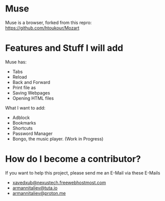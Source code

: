 # Muse
Muse is a browser, forked from this repro: https://github.com/htoukour/Mozart

# Features and Stuff I will add

Muse has:

* Tabs
* Reload
* Back and Forward
* Print file as
* Saving Webpages
* Opening HTML files

What I want to add:

* Adblock
* Bookmarks
* Shortcuts
* Password Manager
* Bongo, the music player. (Work in Progress)

# How do I become a contributor?

If you want to help this project, please send me an E-Mail via these E-Mails

* xavedxub@nexustech.freewebhostmost.com
* armannitaliev@tuta.io
* armannitaliev@proton.me
  
